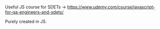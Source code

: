 Useful JS course for SDETs -> https://www.udemy.com/course/javascript-for-qa-engineers-and-sdets/

Purely created in JS.